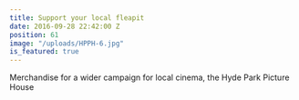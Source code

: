```yaml
---
title: Support your local fleapit
date: 2016-09-28 22:42:00 Z
position: 61
image: "/uploads/HPPH-6.jpg"
is_featured: true
---
```


Merchandise for a wider campaign for local cinema, the Hyde Park Picture House